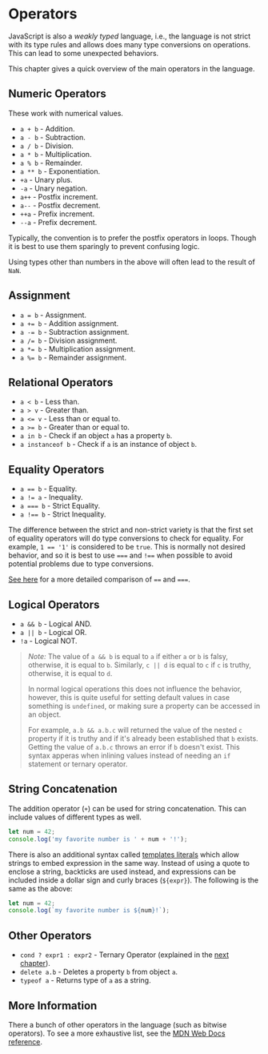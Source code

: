 # Operators

JavaScript is also a *weakly typed* language, i.e., the language is not strict
with its type rules and allows does many type conversions on operations. This
can lead to some unexpected behaviors.

This chapter gives a quick overview of the main operators in the language.

## Numeric Operators

These work with numerical values.

- `a + b` - Addition.
- `a - b` - Subtraction.
- `a / b` - Division.
- `a * b` - Multiplication.
- `a % b` - Remainder.
- `a ** b` - Exponentiation.
- `+a` - Unary plus.
- `-a` - Unary negation.
- `a++` - Postfix increment.
- `a--` - Postfix decrement.
- `++a` - Prefix increment.
- `--a` - Prefix decrement.

Typically, the convention is to prefer the postfix operators in loops. Though
it is best to use them sparingly to prevent confusing logic.

Using types other than numbers in the above will often lead to the result of
`NaN`.

## Assignment

- `a = b` - Assignment.
- `a += b` - Addition assignment.
- `a -= b` - Subtraction assignment.
- `a /= b` - Division assignment.
- `a *= b` - Multiplication assignment.
- `a %= b` - Remainder assignment.

## Relational Operators

- `a < b` - Less than.
- `a > v` - Greater than.
- `a <= v` - Less than or equal to.
- `a >= b` - Greater than or equal to.
- `a in b` - Check if an object `a` has a property `b`.
- `a instanceof b` - Check if `a` is an instance of object `b`.

## Equality Operators

- `a == b` - Equality.
- `a != a` - Inequality.
- `a === b` - Strict Equality.
- `a !== b` - Strict Inequality.

The difference between the strict and non-strict variety is that the first set
of equality operators will do type conversions to check for equality. For
example, `1 == '1'` is considered to be `true`. This is normally not desired
behavior, and so it is best to use `===` and `!==` when possible to avoid
potential problems due to type conversions.

[See here](https://stackoverflow.com/a/359509) for a more detailed comparison
of `==` and `===`.

## Logical Operators

- `a && b` - Logical AND.
- `a || b` - Logical OR.
- `!a` - Logical NOT.

> *Note:* The value of `a && b` is equal to `a` if either `a` or `b` is falsy,
> otherwise, it is equal to `b`. Similarly, `c || d` is equal to `c` if `c` is
> truthy, otherwise, it is equal to `d`.
>
> In normal logical operations this does not
> influence the behavior, however, this is quite useful for setting default
> values in case something is `undefined`, or making sure a property can be
> accessed in an object.
>
> For example, `a.b && a.b.c` will returned the value of the nested `c`
> property if it is truthy and if it's already been established that `b`
> exists. Getting the value of `a.b.c` throws an error if `b` doesn't exist.
> This syntax apperas when inlining values instead of needing an `if` statement
> or ternary operator.

## String Concatenation

The addition operator (`+`) can be used for string concatenation. This can
include values of different types as well.

```js
let num = 42;
console.log('my favorite number is ' + num + '!');
```

There is also an additional syntax called
[templates literals](https://developer.mozilla.org/en-US/docs/Web/JavaScript/Reference/Template_literals)
which allow strings to embed expression in the same way. Instead of using a
quote to enclose a string, backticks are used instead, and expressions can be
included inside a dollar sign and curly braces (`${expr}`). The following is
the same as the above:

```js
let num = 42;
console.log(`my favorite number is ${num}!`);
```

## Other Operators

- `cond ? expr1 : expr2` - Ternary Operator (explained in the [next chapter](./control-flow.md)).
- `delete a.b` - Deletes a property `b` from object `a`.
- `typeof a` - Returns type of `a` as a string.

## More Information

There a bunch of other operators in the language (such as bitwise operators).
To see a more exhaustive list, see the
[MDN Web Docs reference](https://developer.mozilla.org/en-US/docs/Web/JavaScript/Reference/Operators).
